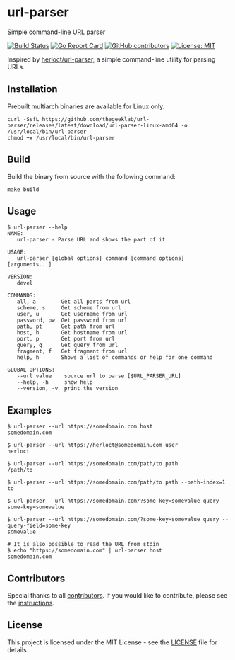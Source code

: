 # url-parser

Simple command-line URL parser

[![Build Status](https://ci.thegeeklab.de/api/badges/thegeeklab/url-parser/status.svg)](https://ci.thegeeklab.de/repos/thegeeklab/url-parser)
[![Go Report Card](https://goreportcard.com/badge/github.com/thegeeklab/url-parser)](https://goreportcard.com/report/github.com/thegeeklab/url-parser)
[![GitHub contributors](https://img.shields.io/github/contributors/thegeeklab/url-parser)](https://github.com/thegeeklab/url-parser/graphs/contributors)
[![License: MIT](https://img.shields.io/github/license/thegeeklab/url-parser)](https://github.com/thegeeklab/url-parser/blob/main/LICENSE)

Inspired by [herloct/url-parser](https://github.com/herloct/url-parser), a simple command-line utility for parsing URLs.

## Installation

Prebuilt multiarch binaries are available for Linux only.

```Shell
curl -SsfL https://github.com/thegeeklab/url-parser/releases/latest/download/url-parser-linux-amd64 -o /usr/local/bin/url-parser
chmod +x /usr/local/bin/url-parser
```

## Build

Build the binary from source with the following command:

```Shell
make build
```

## Usage

```Shell
$ url-parser --help
NAME:
   url-parser - Parse URL and shows the part of it.

USAGE:
   url-parser [global options] command [command options] [arguments...]

VERSION:
   devel

COMMANDS:
   all, a        Get all parts from url
   scheme, s     Get scheme from url
   user, u       Get username from url
   password, pw  Get password from url
   path, pt      Get path from url
   host, h       Get hostname from url
   port, p       Get port from url
   query, q      Get query from url
   fragment, f   Get fragment from url
   help, h       Shows a list of commands or help for one command

GLOBAL OPTIONS:
   --url value    source url to parse [$URL_PARSER_URL]
   --help, -h     show help
   --version, -v  print the version
```

## Examples

```Shell
$ url-parser --url https://somedomain.com host
somedomain.com

$ url-parser --url https://herloct@somedomain.com user
herloct

$ url-parser --url https://somedomain.com/path/to path
/path/to

$ url-parser --url https://somedomain.com/path/to path --path-index=1
to

$ url-parser --url https://somedomain.com/?some-key=somevalue query
some-key=somevalue

$ url-parser --url https://somedomain.com/?some-key=somevalue query --query-field=some-key
somevalue

# It is also possible to read the URL from stdin
$ echo "https://somedomain.com" | url-parser host
somedomain.com
```

## Contributors

Special thanks to all [contributors](https://github.com/thegeeklab/url-parser/graphs/contributors). If you would like to contribute, please see the [instructions](https://github.com/thegeeklab/url-parser/blob/main/CONTRIBUTING.md).

## License

This project is licensed under the MIT License - see the [LICENSE](https://github.com/thegeeklab/url-parser/blob/main/LICENSE) file for details.
